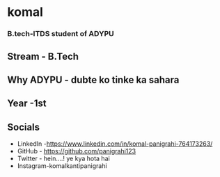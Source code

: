 # komal
### B.tech-ITDS student of ADYPU 

## Stream - B.Tech 
## Why ADYPU - dubte ko tinke ka sahara
## Year -1st

## Socials
* LinkedIn -https://www.linkedin.com/in/komal-panigrahi-764173263/ 
* GitHub - https://github.com/panigrahi123
* Twitter - hein....! ye kya hota hai
* Instagram-komalkantipanigrahi
